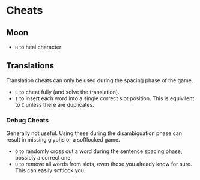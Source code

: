 # Cheats

## Moon

- `H` to heal character

## Translations

Translation cheats can only be used during the spacing phase of the game.

- `C` to cheat fully (and solve the translation).
- `I` to insert each word into a single correct slot position. This is equivilent to `C` unless there are duplicates.

### Debug Cheats

Generally not useful. Using these during the disambiguation phase can result in missing glyphs or a softlocked game.

- `O` to randomly cross out a word during the sentence spacing phase, possibly a correct one. 
- `U` to remove all words from slots, even those you already know for sure. This can easily softlock you.
